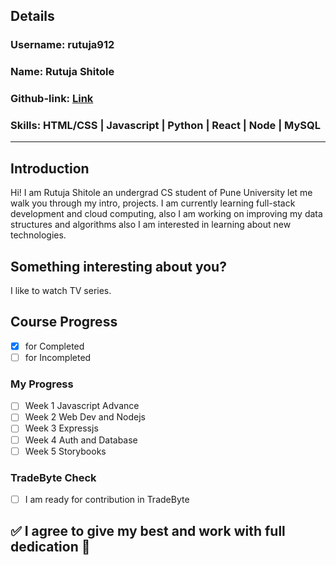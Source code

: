 ## Details

### Username: rutuja912

### Name: Rutuja Shitole

### Github-link: [Link](https://github.com/rutuja912)

### Skills: HTML/CSS | Javascript | Python | React | Node | MySQL

---

## Introduction

Hi! I am Rutuja Shitole an undergrad CS student of Pune University let me walk you through my intro, projects.
I am currently learning full-stack development and cloud computing, also I am working on improving my data structures and algorithms also I am interested in learning about new technologies.

## Something interesting about you?

I like to watch TV series.

## Course Progress

- [x] for Completed
- [ ] for Incompleted 

### My Progress

- [ ] Week 1 Javascript Advance
- [ ] Week 2 Web Dev and Nodejs
- [ ] Week 3 Expressjs
- [ ] Week 4 Auth and Database
- [ ] Week 5 Storybooks

### TradeByte Check

- [ ] I am ready for contribution in TradeByte

## ✅ I agree to give my best and work with full dedication 💯
